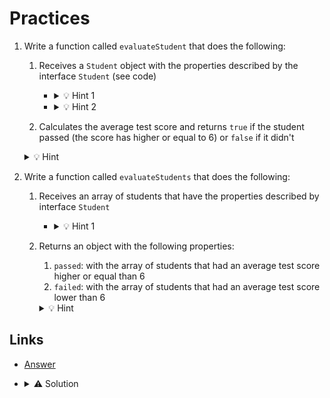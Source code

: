 # Practices

1. Write a function called `evaluateStudent` that does the following:

   1. Receives a `Student` object with the properties described by the interface `Student` (see code)

      - <details>
        <summary>️💡 Hint 1</summary>

        Read about creating types for objects [here](https://www.typescriptlang.org/docs/handbook/2/objects.html)

        </details>

      - <details>
        <summary>️💡 Hint 2</summary>

        The function signature should be:

        ```typescript
        const evaluateStudent = (student: Student): boolean => {
          // Body
        };
        ```

        </details>

   2. Calculates the average test score and returns `true` if the student passed (the score has higher or equal to 6) or
      `false` if it didn't

   <details>
   <summary>️💡 Hint</summary>

   You should reuse the function `getAverage` that you created in the previous task

   </details>

2. Write a function called `evaluateStudents` that does the following:

   1. Receives an array of students that have the properties described by interface `Student`

      - <details>
        <summary>️💡 Hint 1</summary>

        The function signature should be:

        ```typescript
        const evaluateStudents = (
          students: Array<Student>
        ): {
          passed: Array<Student>;
          failed: Array<Student>;
        } => {
          // Body
        };
        ```

        </details>

   2. Returns an object with the following properties:

      1. `passed`: with the array of students that had an average test score higher or equal than 6
      2. `failed`: with the array of students that had an average test score lower than 6

      <details>
      <summary>️💡 Hint</summary>

      You should reuse the function `evaluateStudent` that you created in the previous task

      </details>

## Links

- [Answer](2.answer.test.ts)

- <details>
  <summary>⚠️ Solution</summary>

  <!-- [⛔️ Click if you must](3.solution.test.ts) -->

  Not ready...

  </details>

